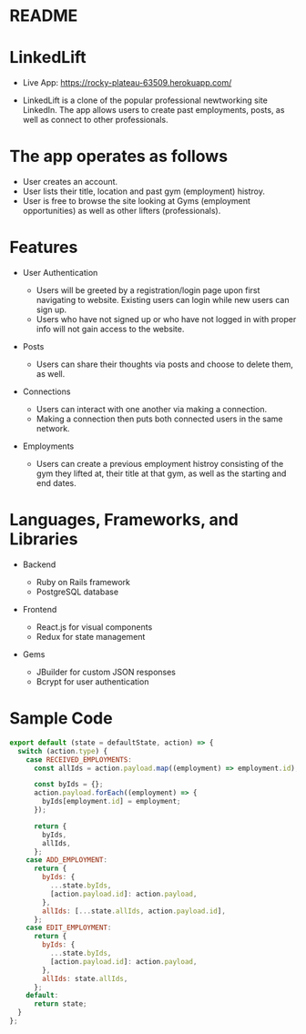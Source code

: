 # README

# LinkedLift

- Live App: https://rocky-plateau-63509.herokuapp.com/

- LinkedLift is a clone of the popular professional newtworking site LinkedIn. The app allows users to create past employments, posts, as well as connect to other professionals.

# The app operates as follows

- User creates an account.
- User lists their title, location and past gym (employment) histroy.
- User is free to browse the site looking at Gyms (employment opportunities) as well as other lifters (professionals).

# Features

- User Authentication

  - Users will be greeted by a registration/login page upon first navigating to website. Existing users can login while new users can sign up.
  - Users who have not signed up or who have not logged in with proper info will not gain access to the website.

- Posts

  - Users can share their thoughts via posts and choose to delete them, as well.

- Connections

  - Users can interact with one another via making a connection.
  - Making a connection then puts both connected users in the same network.

- Employments
  - Users can create a previous employment histroy consisting of the gym they lifted at, their title at that gym, as well as the starting and end dates.

# Languages, Frameworks, and Libraries

- Backend

  - Ruby on Rails framework
  - PostgreSQL database

- Frontend

  - React.js for visual components
  - Redux for state management

- Gems
  - JBuilder for custom JSON responses
  - Bcrypt for user authentication

# Sample Code

```javascript
export default (state = defaultState, action) => {
  switch (action.type) {
    case RECEIVED_EMPLOYMENTS:
      const allIds = action.payload.map((employment) => employment.id);

      const byIds = {};
      action.payload.forEach((employment) => {
        byIds[employment.id] = employment;
      });

      return {
        byIds,
        allIds,
      };
    case ADD_EMPLOYMENT:
      return {
        byIds: {
          ...state.byIds,
          [action.payload.id]: action.payload,
        },
        allIds: [...state.allIds, action.payload.id],
      };
    case EDIT_EMPLOYMENT:
      return {
        byIds: {
          ...state.byIds,
          [action.payload.id]: action.payload,
        },
        allIds: state.allIds,
      };
    default:
      return state;
  }
};
```
